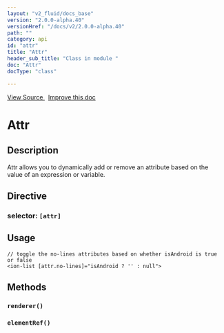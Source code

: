 ```yaml
---
layout: "v2_fluid/docs_base"
version: "2.0.0-alpha.40"
versionHref: "/docs/v2/2.0.0-alpha.40"
path: ""
category: api
id: "attr"
title: "Attr"
header_sub_title: "Class in module "
doc: "Attr"
docType: "class"

---
```





<div class="improve-docs">
  <a href='http://github.com/driftyco/ionic2/tree/master/ionic/components/app/id.ts#L54'>
    View Source
  </a>
  &nbsp;
  <a href='http://github.com/driftyco/ionic2/edit/master/ionic/components/app/id.ts#L54'>
    Improve this doc
  </a>

</div>




<h1 class="api-title">


Attr






</h1>






<h2>Description</h2>

<p>Attr allows you to dynamically add or remove an attribute based on the value of an expression or variable.</p>


<h2>Directive</h2>
<h3>selector: <code>[attr]</code></h3>

<h2>Usage</h2>

<pre><code class="lang-html">// toggle the no-lines attributes based on whether isAndroid is true or false
&lt;ion-list [attr.no-lines]=&quot;isAndroid ? &#39;&#39; : null&quot;&gt;
</code></pre>







<h2>Methods</h2>

<div id="renderer"></div>

<h3>
<code>renderer()</code>

</h3>












<div id="elementRef"></div>

<h3>
<code>elementRef()</code>

</h3>










<!-- end content block -->


<!-- end body block -->

